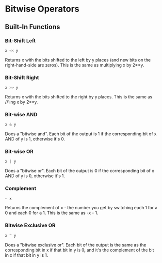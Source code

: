 # Bitwise Operators

## Built-In Functions

### Bit-Shift Left
```python
x << y
```
Returns x with the bits shifted to the left by y places (and new bits on the right-hand-side are zeros). 
This is the same as multiplying x by 2**y.

### Bit-Shift Right
```python
x >> y
```
Returns x with the bits shifted to the right by y places. This is the same as //'ing x by 2**y.

### Bit-wise AND
```python
x & y
```
Does a "bitwise and". Each bit of the output is 1 if the corresponding bit of x AND of y is 1, otherwise it's 0.


### Bit-wise OR
```python
x | y
```
Does a "bitwise or". Each bit of the output is 0 if the corresponding bit of x AND of y is 0, otherwise it's 1.

### Complement
```python
~ x
```
Returns the complement of x - the number you get by switching each 1 for a 0 and each 0 for a 1. This is the same as -x - 1.

### Bitwise Exclusive OR
```python
x ^ y
```
Does a "bitwise exclusive or". Each bit of the output is the same as the corresponding bit in x if that bit in y is 0, and it's the complement of the bit in x if that bit in y is 1.
